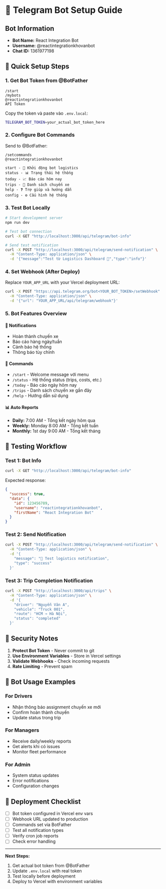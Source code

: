 # 🤖 Telegram Bot Setup Guide

## Bot Information

- **Bot Name:** React Integration Bot
- **Username:** @reactintegrationkhovanbot
- **Chat ID:** 1361977198

## 🔧 Quick Setup Steps

### 1. Get Bot Token from @BotFather

```
/start
/mybots
@reactintegrationkhovanbot
API Token
```

Copy the token và paste vào `.env.local`:

```bash
TELEGRAM_BOT_TOKEN=your_actual_bot_token_here
```

### 2. Configure Bot Commands

Send to @BotFather:

```
/setcommands
@reactintegrationkhovanbot

start - 🚀 Khởi động bot logistics
status - 📊 Trạng thái hệ thống
today - 📈 Báo cáo hôm nay
trips - 🚛 Danh sách chuyến xe
help - ❓ Trợ giúp và hướng dẫn
config - ⚙️ Cấu hình hệ thống
```

### 3. Test Bot Locally

```bash
# Start development server
npm run dev

# Test bot connection
curl -X GET "http://localhost:3000/api/telegram/bot-info"

# Send test notification
curl -X POST "http://localhost:3000/api/telegram/send-notification" \
  -H "Content-Type: application/json" \
  -d '{"message":"Test từ Logistics Dashboard 🚛","type":"info"}'
```

### 4. Set Webhook (After Deploy)

Replace `YOUR_APP_URL` with your Vercel deployment URL:

```bash
curl -X POST "https://api.telegram.org/bot<YOUR_BOT_TOKEN>/setWebhook" \
  -H "Content-Type: application/json" \
  -d '{"url": "YOUR_APP_URL/api/telegram/webhook"}'
```

### 5. Bot Features Overview

#### 📨 Notifications

- Hoàn thành chuyến xe
- Báo cáo hàng ngày/tuần
- Cảnh báo hệ thống
- Thông báo tùy chỉnh

#### 🔧 Commands

- `/start` - Welcome message với menu
- `/status` - Hệ thống status (trips, costs, etc.)
- `/today` - Báo cáo ngày hôm nay
- `/trips` - Danh sách chuyến xe gần đây
- `/help` - Hướng dẫn sử dụng

#### 📊 Auto Reports

- **Daily:** 7:00 AM - Tổng kết ngày hôm qua
- **Weekly:** Monday 8:00 AM - Tổng kết tuần
- **Monthly:** 1st day 9:00 AM - Tổng kết tháng

## 🧪 Testing Workflow

### Test 1: Bot Info

```bash
curl -X GET "http://localhost:3000/api/telegram/bot-info"
```

Expected response:

```json
{
  "success": true,
  "data": {
    "id": 123456789,
    "username": "reactintegrationkhovanbot",
    "firstName": "React Integration Bot"
  }
}
```

### Test 2: Send Notification

```bash
curl -X POST "http://localhost:3000/api/telegram/send-notification" \
  -H "Content-Type: application/json" \
  -d '{
    "message": "🚛 Test logistics notification",
    "type": "success"
  }'
```

### Test 3: Trip Completion Notification

```bash
curl -X POST "http://localhost:3000/api/trips" \
  -H "Content-Type: application/json" \
  -d '{
    "driver": "Nguyễn Văn A",
    "vehicle": "Truck 001",
    "route": "HCM → Hà Nội",
    "status": "completed"
  }'
```

## 🔐 Security Notes

1. **Protect Bot Token** - Never commit to git
2. **Use Environment Variables** - Store in Vercel settings
3. **Validate Webhooks** - Check incoming requests
4. **Rate Limiting** - Prevent spam

## 📱 Bot Usage Examples

### For Drivers

- Nhận thông báo assignment chuyến xe mới
- Confirm hoàn thành chuyến
- Update status trong trip

### For Managers

- Receive daily/weekly reports
- Get alerts khi có issues
- Monitor fleet performance

### For Admin

- System status updates
- Error notifications
- Configuration changes

## 🚀 Deployment Checklist

- [ ] Bot token configured in Vercel env vars
- [ ] Webhook URL updated to production
- [ ] Commands set via BotFather
- [ ] Test all notification types
- [ ] Verify cron job reports
- [ ] Check error handling

---

**Next Steps:**

1. Get actual bot token from @BotFather
2. Update `.env.local` with real token
3. Test locally before deployment
4. Deploy to Vercel with environment variables
